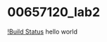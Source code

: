 # 00657120_lab2

[!Build Status](https://travis-ci.com/kazuyahooo/00657120_lab2.svg?branch=master)
hello world
